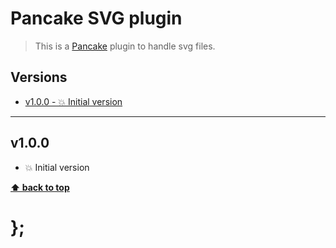 Pancake SVG plugin
==================

> This is a [Pancake](https://github.com/govau/pancake) plugin to handle svg files.


## Versions

* [v1.0.0 - 💥 Initial version](v100)


----------------------------------------------------------------------------------------------------------------------------------------------------------------


## v1.0.0

- 💥 Initial version


**[⬆ back to top](#contents)**


# };
